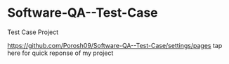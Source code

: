 # Software-QA--Test-Case
Test Case Project

https://github.com/Porosh09/Software-QA--Test-Case/settings/pages          tap here for quick reponse of my project
